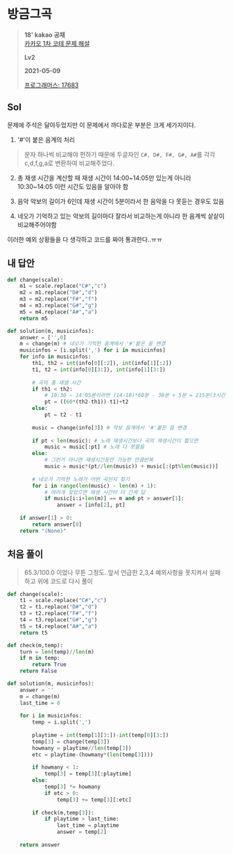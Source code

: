 # 방금그곡
> **18' kakao 공채**  
> [카카오 1차 코테 문제 해설](https://tech.kakao.com/2017/09/27/kakao-blind-recruitment-round-1/)
>
> **Lv2**
>
> **2021-05-09**
>
> [프로그래머스: 17683](https://programmers.co.kr/learn/courses/30/lessons/17683)


## Sol

문제에 주석은 달아두었지만 이 문제에서 까다로운 부분은 크게 세가지이다.
1. '#'이 붙은 음계의 처리
> 문자 하나씩 비교해야 편하기 때문에 두글자인 `C#, D#, F#, G#, A#`를 각각 c,d,f,g,a로 변환하여 비교해주었다.  

2. 총 재생 시간을 계산할 때 재생 시간이 14:00~14:05만 있는게 아니라 10:30~14:05 이런 시간도 있음을 알아야 함

3. 음악 악보의 길이가 6인데 재생 시간이 5분이라서 한 음악을 다 못듣는 경우도 있음

4. 네오가 기억하고 있는 악보의 길이마다 잘라서 비교하는게 아니라 한 음계씩 샅샅이 비교해주어야함 


이러한 예외 상황들을 다 생각하고 코드를 짜야 통과한다..ㅠㅠ


## 내 답안
```python
def change(scale):
    m1 = scale.replace("C#","c")
    m2 = m1.replace("D#","d")
    m3 = m2.replace("F#","f")
    m4 = m3.replace("G#","g")
    m5 = m4.replace("A#","a") 
    return m5

def solution(m, musicinfos):
    answer = ['',0]
    m = change(m) # 네오가 기억한 음계에서 '#'붙은 음 변경
    musicinfos = [i.split(',') for i in musicinfos]
    for info in musicinfos:
        th1, th2 = int(info[0][:2]), int(info[1][:2])
        t1, t2 = int(info[0][3:]), int(info[1][3:])
        
        # 곡의 총 재생 시간
        if th1 < th2:
            # 10:30 ~ 14:05분이라면 (14-10)*60분 - 30분 + 5분 = 215분(3시간 35분)
            pt = ((60*(th2-th1))-t1)+t2
        else:
            pt = t2 - t1
            
        music = change(info[3]) # 악보 음계에서 '#'붙은 음 변경
        
        if pt < len(music): # 노래 재생시간보다 곡의 재생시간이 짧으면
            music = music[:pt] # 노래 다 못들음
        else:
            # 그런거 아니면 재생시간동안 가능한 만큼반복
            music = music*(pt//len(music)) + music[:(pt%len(music))]
        
        # 네오가 기억한 노래가 어떤 곡인지 찾기
        for i in range(len(music) - len(m) + 1):
            # 여러개 찾았으면 재생 시간이 더 긴게 답
            if music[i:i+len(m)] == m and pt > answer[1]:
                answer = [info[2], pt]
            
    if answer[1] > 0:
        return answer[0]
    return "(None)"
```


## 처음 풀이
> 65.3/100.0 이었나 무튼 그정도..앞서 언급한 2,3,4 예외사항을 못지켜서 실패하고 위에 코드로 다시 풀이
```python
def change(scale):
    t1 = scale.replace("C#","c")
    t2 = t1.replace("D#","d")
    t3 = t2.replace("F#","f")
    t4 = t3.replace("G#","g")
    t5 = t4.replace("A#","a")
    return t5

def check(m,temp):
    turn = len(temp)//len(m)
    if m in temp:
        return True
    return False

def solution(m, musicinfos):
    answer = ''
    m = change(m)
    last_time = 0
    
    for i in musicinfos:
        temp = i.split(',')
        
        playtime = int(temp[1][3:])-int(temp[0][3:])
        temp[3] = change(temp[3])
        howmany = playtime//len(temp[3])
        etc = playtime-(howmany*(len(temp[3])))
        
        if howmany < 1:
            temp[3] = temp[3][:playtime]
        else:
            temp[3] *= howmany
            if etc > 0:
                temp[3] += temp[3][:etc]
        
        if check(m,temp[3]):
            if playtime > last_time:
                last_time = playtime
                answer = temp[2]
    
    return answer
```